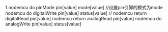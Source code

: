 1.nodemcu do pinMode pin[value] mode[value]  //设置pin引脚的模式为mode
nodemcu do digitalWrite pin[value] status[value] //
nodemcu return digitalRead pin[value]
nodemcu return analogRead pin[value]
nodemcu do analogWrite pin[value] status[value]
